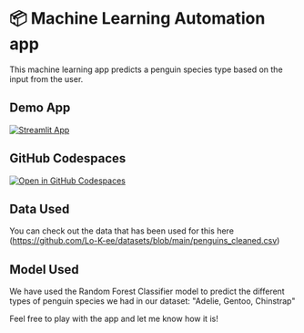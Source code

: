 # 📦 Machine Learning Automation app

This machine learning app predicts a penguin species type based on the input from the user.

## Demo App

[![Streamlit App](https://static.streamlit.io/badges/streamlit_badge_black_white.svg)](https://t-machinelearning.streamlit.app/)

## GitHub Codespaces

[![Open in GitHub Codespaces](https://github.com/codespaces/badge.svg)](https://codespaces.new/streamlit/app-starter-kit?quickstart=1)

## Data Used

You can check out the data that has been used for this here (https://github.com/Lo-K-ee/datasets/blob/main/penguins_cleaned.csv)

## Model Used

We have used the Random Forest Classifier model to predict the different types of penguin species we had in our dataset: "Adelie, Gentoo, Chinstrap"

Feel free to play with the app and let me know how it is!
